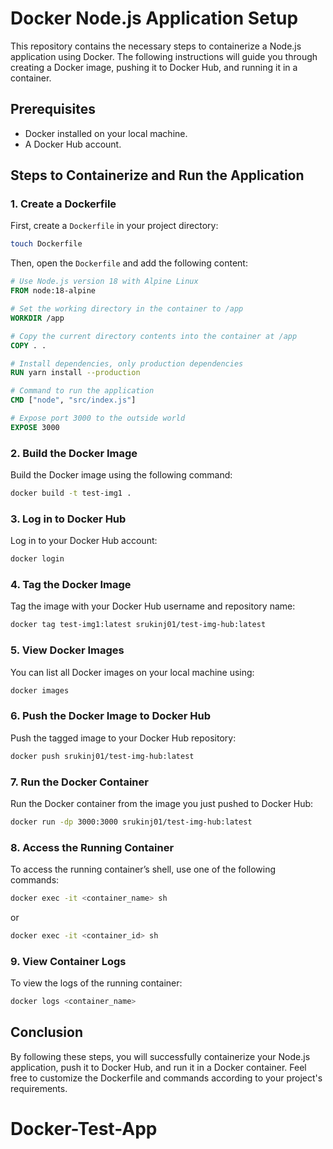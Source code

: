 # Docker Node.js Application Setup

This repository contains the necessary steps to containerize a Node.js application using Docker. The following instructions will guide you through creating a Docker image, pushing it to Docker Hub, and running it in a container.

## Prerequisites

- Docker installed on your local machine.
- A Docker Hub account.

## Steps to Containerize and Run the Application

### 1. Create a Dockerfile

First, create a `Dockerfile` in your project directory:

```bash
touch Dockerfile
```

Then, open the `Dockerfile` and add the following content:

```Dockerfile
# Use Node.js version 18 with Alpine Linux
FROM node:18-alpine

# Set the working directory in the container to /app
WORKDIR /app

# Copy the current directory contents into the container at /app
COPY . .

# Install dependencies, only production dependencies
RUN yarn install --production

# Command to run the application
CMD ["node", "src/index.js"]

# Expose port 3000 to the outside world
EXPOSE 3000
```

### 2. Build the Docker Image

Build the Docker image using the following command:

```bash
docker build -t test-img1 .
```

### 3. Log in to Docker Hub

Log in to your Docker Hub account:

```bash
docker login
```

### 4. Tag the Docker Image

Tag the image with your Docker Hub username and repository name:

```bash
docker tag test-img1:latest srukinj01/test-img-hub:latest
```

### 5. View Docker Images

You can list all Docker images on your local machine using:

```bash
docker images
```

### 6. Push the Docker Image to Docker Hub

Push the tagged image to your Docker Hub repository:

```bash
docker push srukinj01/test-img-hub:latest
```

### 7. Run the Docker Container

Run the Docker container from the image you just pushed to Docker Hub:

```bash
docker run -dp 3000:3000 srukinj01/test-img-hub:latest
```

### 8. Access the Running Container

To access the running container’s shell, use one of the following commands:

```bash
docker exec -it <container_name> sh
```

or

```bash
docker exec -it <container_id> sh
```

### 9. View Container Logs

To view the logs of the running container:

```bash
docker logs <container_name>
```

## Conclusion

By following these steps, you will successfully containerize your Node.js application, push it to Docker Hub, and run it in a Docker container. Feel free to customize the Dockerfile and commands according to your project's requirements.

# Docker-Test-App
